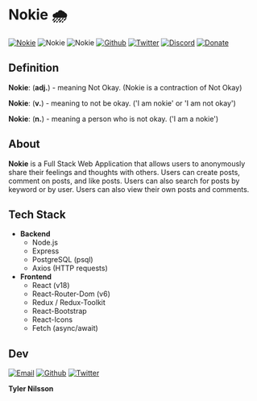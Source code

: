 # **Nokie** 🌧
[![Nokie](https://img.shields.io/badge/Website-nokie.org-%23a55eea)](http://nokie.org)
![Nokie](https://img.shields.io/badge/Version-1.0.0-informational)
![Nokie](https://img.shields.io/badge/License-MIT-blue)
[![Github](https://img.shields.io/badge/GitHub-Nokie-%2300bfa5?logo=github)](https://github.com/tylerdev719/nokie)
[![Twitter](https://img.shields.io/badge/Twitter-tylerdev719-%231DA1F2?logo=twitter)](https://twitter.com/code_and_imni)
[![Discord](https://img.shields.io/badge/Discord-Nokie-%237289DA?logo=discord)](https://discord.gg/nokie)
[![Donate](https://img.shields.io/badge/Donate-PayPal-%2300457C?logo=paypal)](https://paypal.me/tylerdev719)
<!-- Email -->

## **Definition**
**Nokie**: (**adj.**) - meaning Not Okay. (Nokie is a contraction of Not Okay)

**Nokie**: (**v.**) - meaning to not be okay. ('I am nokie' or 'I am not okay')

**Nokie**: (**n.**) - meaning a person who is not okay. ('I am a nokie')

## **About**

**Nokie** is a Full Stack Web Application that allows users to anonymously share their feelings and thoughts with others. Users can create posts, comment on posts, and like posts. Users can also search for posts by keyword or by user. Users can also view their own posts and comments.

## **Tech Stack**
- **Backend**
  - Node.js
  - Express
  - PostgreSQL (psql)
  - Axios (HTTP requests)
- **Frontend**
  - React (v18)
  - React-Router-Dom (v6)
  - Redux / Redux-Toolkit
  - React-Bootstrap
  - React-Icons
  - Fetch (async/await)

## **Dev**
[![Email](https://img.shields.io/badge/Email-tylerdev719-%23D44638?logo=microsoft)](mailto:tyler.engineer@hotmail.com)
[![Github](https://img.shields.io/badge/GitHub-tylerdev719-%23000?logo=github)](https://github.com/tylerdev719)
[![Twitter](https://img.shields.io/badge/Twitter-tylerdev719-%231DA1F2?logo=twitter)](https://twitter.com/code_and_imni)

**Tyler Nilsson**